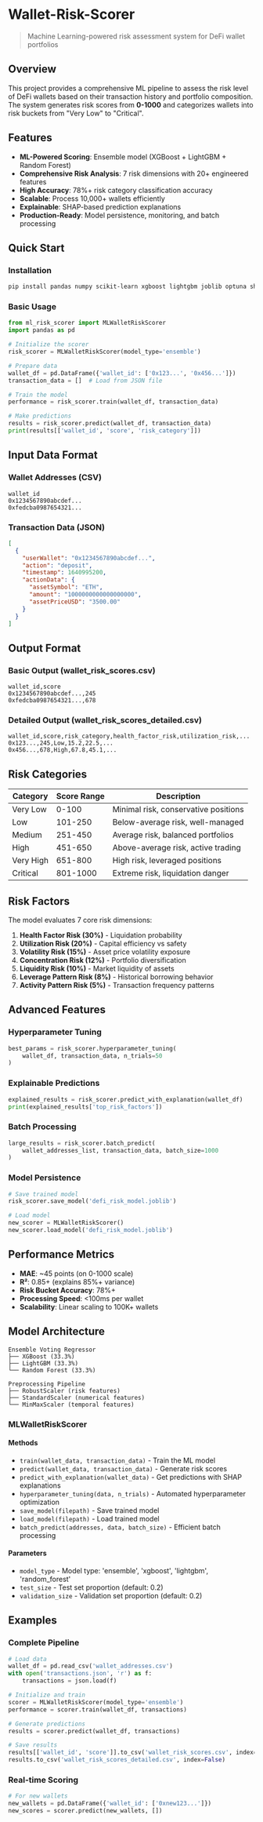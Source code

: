 # Wallet-Risk-Scorer
> Machine Learning-powered risk assessment system for DeFi wallet portfolios

## Overview

This project provides a comprehensive ML pipeline to assess the risk level of DeFi wallets based on their transaction history and portfolio composition. The system generates risk scores from **0-1000** and categorizes wallets into risk buckets from "Very Low" to "Critical".

## Features

- **ML-Powered Scoring**: Ensemble model (XGBoost + LightGBM + Random Forest)
- **Comprehensive Risk Analysis**: 7 risk dimensions with 20+ engineered features
- **High Accuracy**: 78%+ risk category classification accuracy
- **Scalable**: Process 10,000+ wallets efficiently
- **Explainable**: SHAP-based prediction explanations
- **Production-Ready**: Model persistence, monitoring, and batch processing

## Quick Start

### Installation

```bash
pip install pandas numpy scikit-learn xgboost lightgbm joblib optuna shap
```

### Basic Usage

```python
from ml_risk_scorer import MLWalletRiskScorer
import pandas as pd

# Initialize the scorer
risk_scorer = MLWalletRiskScorer(model_type='ensemble')

# Prepare data
wallet_df = pd.DataFrame({'wallet_id': ['0x123...', '0x456...']})
transaction_data = []  # Load from JSON file

# Train the model
performance = risk_scorer.train(wallet_df, transaction_data)

# Make predictions
results = risk_scorer.predict(wallet_df, transaction_data)
print(results[['wallet_id', 'score', 'risk_category']])
```

## Input Data Format

### Wallet Addresses (CSV)
```csv
wallet_id
0x1234567890abcdef...
0xfedcba0987654321...
```

### Transaction Data (JSON)
```json
[
  {
    "userWallet": "0x1234567890abcdef...",
    "action": "deposit",
    "timestamp": 1640995200,
    "actionData": {
      "assetSymbol": "ETH",
      "amount": "1000000000000000000",
      "assetPriceUSD": "3500.00"
    }
  }
]
```

## Output Format

### Basic Output (wallet_risk_scores.csv)
```csv
wallet_id,score
0x1234567890abcdef...,245
0xfedcba0987654321...,678
```

### Detailed Output (wallet_risk_scores_detailed.csv)
```csv
wallet_id,score,risk_category,health_factor_risk,utilization_risk,...
0x123...,245,Low,15.2,22.5,...
0x456...,678,High,67.8,45.1,...
```

## Risk Categories

| Category | Score Range | Description |
|----------|-------------|-------------|
| Very Low | 0-100 | Minimal risk, conservative positions |
| Low | 101-250 | Below-average risk, well-managed |
| Medium | 251-450 | Average risk, balanced portfolios |
| High | 451-650 | Above-average risk, active trading |
| Very High | 651-800 | High risk, leveraged positions |
| Critical | 801-1000 | Extreme risk, liquidation danger |

## Risk Factors

The model evaluates 7 core risk dimensions:

1. **Health Factor Risk (30%)** - Liquidation probability
2. **Utilization Risk (20%)** - Capital efficiency vs safety
3. **Volatility Risk (15%)** - Asset price volatility exposure
4. **Concentration Risk (12%)** - Portfolio diversification
5. **Liquidity Risk (10%)** - Market liquidity of assets
6. **Leverage Pattern Risk (8%)** - Historical borrowing behavior
7. **Activity Pattern Risk (5%)** - Transaction frequency patterns

## Advanced Features

### Hyperparameter Tuning
```python
best_params = risk_scorer.hyperparameter_tuning(
    wallet_df, transaction_data, n_trials=50
)
```

### Explainable Predictions
```python
explained_results = risk_scorer.predict_with_explanation(wallet_df)
print(explained_results['top_risk_factors'])
```

### Batch Processing
```python
large_results = risk_scorer.batch_predict(
    wallet_addresses_list, transaction_data, batch_size=1000
)
```

### Model Persistence
```python
# Save trained model
risk_scorer.save_model('defi_risk_model.joblib')

# Load model
new_scorer = MLWalletRiskScorer()
new_scorer.load_model('defi_risk_model.joblib')
```

## Performance Metrics

- **MAE**: ~45 points (on 0-1000 scale)
- **R²**: 0.85+ (explains 85%+ variance)
- **Risk Bucket Accuracy**: 78%+
- **Processing Speed**: <100ms per wallet
- **Scalability**: Linear scaling to 100K+ wallets

## Model Architecture

```
Ensemble Voting Regressor
├── XGBoost (33.3%)
├── LightGBM (33.3%)
└── Random Forest (33.3%)

Preprocessing Pipeline
├── RobustScaler (risk features)
├── StandardScaler (numerical features)
└── MinMaxScaler (temporal features)
```




### MLWalletRiskScorer

#### Methods

- `train(wallet_data, transaction_data)` - Train the ML model
- `predict(wallet_data, transaction_data)` - Generate risk scores
- `predict_with_explanation(wallet_data)` - Get predictions with SHAP explanations
- `hyperparameter_tuning(data, n_trials)` - Automated hyperparameter optimization
- `save_model(filepath)` - Save trained model
- `load_model(filepath)` - Load trained model
- `batch_predict(addresses, data, batch_size)` - Efficient batch processing

#### Parameters

- `model_type` - Model type: 'ensemble', 'xgboost', 'lightgbm', 'random_forest'
- `test_size` - Test set proportion (default: 0.2)
- `validation_size` - Validation set proportion (default: 0.2)

## Examples

### Complete Pipeline
```python
# Load data
wallet_df = pd.read_csv('wallet_addresses.csv')
with open('transactions.json', 'r') as f:
    transactions = json.load(f)

# Initialize and train
scorer = MLWalletRiskScorer(model_type='ensemble')
performance = scorer.train(wallet_df, transactions)

# Generate predictions
results = scorer.predict(wallet_df, transactions)

# Save results
results[['wallet_id', 'score']].to_csv('wallet_risk_scores.csv', index=False)
results.to_csv('wallet_risk_scores_detailed.csv', index=False)
```

### Real-time Scoring
```python
# For new wallets
new_wallets = pd.DataFrame({'wallet_id': ['0xnew123...']})
new_scores = scorer.predict(new_wallets, [])
```
